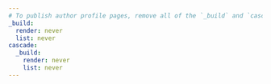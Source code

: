 ```yaml
---
# To publish author profile pages, remove all of the `_build` and `cascade` settings below.
_build:
  render: never
  list: never
cascade:
  _build:
    render: never
    list: never
---
```

